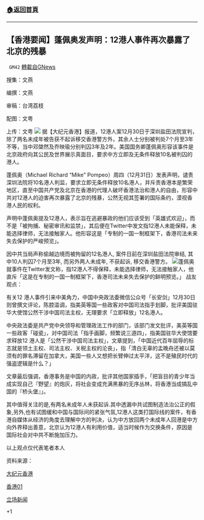 ###  [:house:返回首頁](https://github.com/ourhimalayas/txt)
---

## 【香港要闻】蓬佩奥发声明：12港人事件再次暴露了北京的残暴
` GM42` [轉載自GNews](https://gnews.org/zh-hans/708843/)

搜集：文燕

编撰：文燕

审稿：台湾荔枝

配图：文粤

上传：文粤
![]()![](https://gnews.org/wp-content/uploads/2021/01/蓬佩奧發聲明：12港人事件再次暴露了北京的殘暴配圖.jpg)
据【大纪元香港】报道，12港人案12月30日于深圳盐田法院宣判，除了两名未成年被告获不起诉移交香港警方外，其余人士分别被判处7个月至3年不等，当中邓棨然及乔映瑜分别判囚3年及2年。美国国务卿蓬佩奥形容该事件是北京政府向其公民及世界展示真面目，要求中方立即及无条件释放10名被判囚的港人。

蓬佩奥（Michael Richard “Mike” Pompeo）周四（12月31日）发表声明，谴责深圳法院将10名港人判监，要求立即无条件释放10名港人，并斥责香港本是繁荣地区，直至中国共产党及北京在香港的代理人破坏香港法治和港人的自由，形容中共对12港人的迫害再次暴露了北京的残暴，公然无视其签署的国际条约，漠视香港人民的权利。

声明中蓬佩奥提及12港人，表示旨在逃避暴政的他们应该受到「英雄式欢迎」，而不是「被拘捕、秘密审讯和监禁」，其后便在Twitter中发文指12港人未能保释，未能选择律师，无法接触家人。他形容这是「专制的一国一制框架下，香港司法未来失去保护的严峻预览」。

因中共当局声称偷越边境而被拘留的12名港人, 案件日前在深圳盐田法院审结, 其中10人判囚7个月至3年, 而另外两人未成年, 不获起诉, 移交香港警方。
![]()![](https://gnews.org/wp-content/uploads/2021/01/蓬佩奧發聲明：12港人事件再次暴露了北京的殘暴配圖-2.jpg)蓬佩奥就事件在Twitter发文称，指12港人不得保释，未能选择律师，无法接触家人，他直斥「这是在专制的一国一制框架下，香港司法未来失去保护的鲜明预览。」
战友观点：

有关12 港人事件引来中美角力，中国中央政法委微信公众号「长安剑」12月30日则曾撰文评论，陈腔滥调，指美英等国一些政客对中国司法指手划脚，批评美国驻华大使馆公然干涉中国司法主权，无理要求「立即释放」12名港人。

中央政法委是共产党中央领导和管理政法工作的部门，该部门发文批评，美英等国一些政客「碰瓷」，对中国司法「指手画脚，频繁说三道四」，指美国驻华大使馆要求释放12 港人是「公然干涉中国司法主权」，文章提到，「中国近代百年屈辱的标志就是领土主权、司法主权、关税主权的沦丧」，指「清白无辜的孟晚舟还被以莫须有的罪名滞留在加拿大，美国一些人又想把长臂伸过太平洋，这不是殖民时代的强盗逻辑是什么？」

文章最后强调，香港事务是中国的内政，批评其他国家插手，「把盲目的青少年当成实现自己『野望』的炮灰，将社会变成充满黑暴的无序丛林，将香港当成搞乱中国的『桥头堡』」。

其中值得关注的是,有两名未成年人未获起诉.其中透漏中共试图制造法治公正的假象,另外,也有试图缓和中国与国际间的紧张气氛,12港人这类打国际线的案件，有香港自媒体从经济的角度去理解中方的判决，认为中方放回两个未成年人回港是中方向外界释出善意，北京认为12港人有利用价值，适当时候作为交换条件，原因是国际社会对中共不断施加压力。

以上观点仅代表笔者本人

资料来源：

[大纪元香港](https://hk.epochtimes.com/news/2021-01-01/34314810)

[香港01](https://www.hk01.com/%E5%8D%B3%E6%99%82%E5%9C%8B%E9%9A%9B/568844/12%E6%B8%AF%E4%BA%BA%E6%BD%9B%E9%80%83-%E8%93%AC%E4%BD%A9%E5%A5%A7-%E5%BC%B7%E7%83%88%E8%AD%B4%E8%B2%AC%E6%B7%B1%E5%9C%B3%E6%B3%95%E9%99%A2-%E4%BF%83%E7%AB%8B%E5%8D%B3%E9%87%8B%E6%94%BE10%E5%90%8D%E5%9C%A8%E5%9B%9A%E6%B8%AF%E4%BA%BA)

[立场新闻](https://www.thestandnews.com/china/12-%E6%B8%AF%E4%BA%BA%E6%A1%88-%E4%B8%AD%E5%A4%AE%E6%94%BF%E6%B3%95%E5%A7%94-%E8%A2%AB%E5%88%A4%E5%88%91-10-%E4%BA%BA%E7%BD%AA%E4%B8%8D%E5%8F%AF%E6%81%95-%E4%BD%86%E7%8D%B2%E5%BE%9E%E5%AF%AC%E8%99%95%E7%90%86-%E5%85%AC%E9%96%8B%E5%AF%A9%E5%88%A4-%E7%AC%A6-%E4%B8%80%E5%9C%8B%E5%85%A9%E5%88%B6/)

+1
